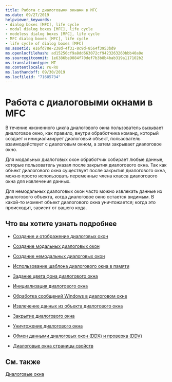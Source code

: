```yaml
---
title: Работа с диалоговыми окнами в MFC
ms.date: 09/27/2019
helpviewer_keywords:
- dialog boxes [MFC], life cycle
- modal dialog boxes [MFC], life cycle
- modeless dialog boxes [MFC], life cycle
- MFC dialog boxes [MFC], life cycle
- life cycle of dialog boxes [MFC]
ms.assetid: e16fd78e-238d-4f31-8c9d-8564f3953bd9
ms.openlocfilehash: ad15250cf9a8dd663072cf9423263260bbb40a0e
ms.sourcegitcommit: 1e6386be9084f70def7b3b8b4bab319a117102b2
ms.translationtype: MT
ms.contentlocale: ru-RU
ms.lasthandoff: 09/30/2019
ms.locfileid: "71685734"
---
```

# <a name="working-with-dialog-boxes-in-mfc"></a>Работа с диалоговыми окнами в MFC

В течение жизненного цикла диалогового окна пользователь вызывает диалоговое окно, как правило, внутри обработчика команд, который создает и инициализирует диалоговый объект, пользователь взаимодействует с диалоговым окном, а затем закрывает диалоговое окно.

Для модальных диалоговых окон обработчик собирает любые данные, которые пользователь указал после закрытия диалогового окна. Так как объект диалогового окна существует после закрытия диалогового окна, можно просто использовать переменные члена класса диалогового окна для извлечения данных.

Для немодальных диалоговых окон часто можно извлекать данные из диалогового объекта, когда диалоговое окно остается видимым. В какой-то момент объект диалогового окна уничтожается; когда это происходит, зависит от вашего кода.

## <a name="what-do-you-want-to-know-more-about"></a>Что вы хотите узнать подробнее

- [Создание и отображение диалоговых окон](../mfc/creating-and-displaying-dialog-boxes.md)

- [Создание модальных диалоговых окон](../mfc/creating-modal-dialog-boxes.md)

- [Создание немодальных диалоговых окон](../mfc/creating-modeless-dialog-boxes.md)

- [Использование шаблона диалогового окна в памяти](../mfc/using-a-dialog-template-in-memory.md)

- [Задание цвета фона диалогового окна](../mfc/setting-the-dialog-boxs-background-color.md)

- [Инициализация диалогового окна](../mfc/initializing-the-dialog-box.md)

- [Обработка сообщений Windows в диалоговом окне](../mfc/handling-windows-messages-in-your-dialog-box.md)

- [Извлечение данных из объекта диалогового окна](../mfc/retrieving-data-from-the-dialog-object.md)

- [Закрытие диалогового окна](../mfc/closing-the-dialog-box.md)

- [Уничтожение диалогового окна](../mfc/destroying-the-dialog-box.md)

- [Обмен данными диалоговых окон (DDX) и проверка (DDV)](../mfc/dialog-data-exchange-and-validation.md)

- [Диалоговые окна страницы свойств](../mfc/property-sheets-and-property-pages-mfc.md)

## <a name="see-also"></a>См. также

[Диалоговые окна](../mfc/dialog-boxes.md)
